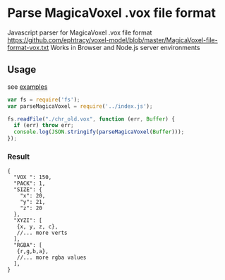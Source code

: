 # Parse MagicaVoxel .vox file format
Javascript parser for MagicaVoxel .vox file format
https://github.com/ephtracy/voxel-model/blob/master/MagicaVoxel-file-format-vox.txt
Works in Browser and Node.js server environments

## Usage
see [examples](/example)

```javascript
var fs = require('fs');
var parseMagicaVoxel = require('../index.js');

fs.readFile("./chr_old.vox", function (err, Buffer) {
  if (err) throw err;
  console.log(JSON.stringify(parseMagicaVoxel(Buffer)));
});
```

### Result
```
{
  "VOX ": 150,
  "PACK": 1,
  "SIZE": {
    "x": 20,
    "y": 21,
    "z": 20
  },
  "XYZI": [
   {x, y, z, c},
   //... more verts
  ],
  "RGBA": [
   {r,g,b,a},
   //... more rgba values
  ],
}       
```

